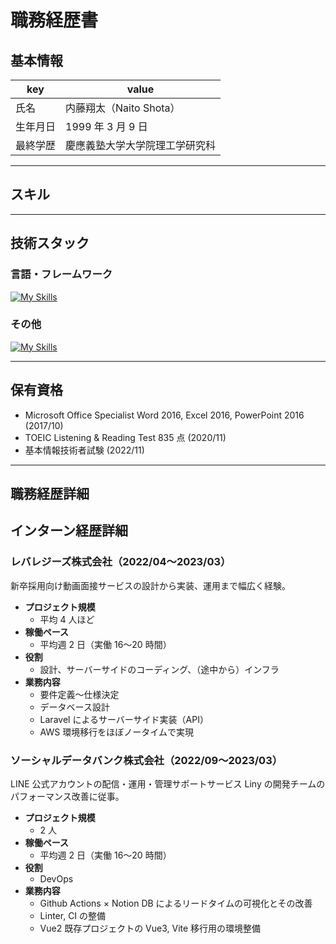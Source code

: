 # 職務経歴書

## 基本情報

| key  | value             |
|------|-------------------|
| 氏名   | 内藤翔太（Naito Shota） |
| 生年月日 | 1999 年 3 月 9 日    |
| 最終学歴 | 慶應義塾大学大学院理工学研究科   |

---

## スキル

---

## 技術スタック

### 言語・フレームワーク
[![My Skills](https://skillicons.dev/icons?i=js,ts,react,next,tailwind,php,laravel,py)](https://skillicons.dev)

### その他
[![My Skills](https://skillicons.dev/icons?i=aws,linux,docker,nginx,mysql,githubactions,idea,git,github,figma)](https://skillicons.dev)

---

## 保有資格
- Microsoft Office Specialist Word 2016, Excel 2016, PowerPoint 2016 (2017/10)
- TOEIC Listening & Reading Test 835 点 (2020/11)
- 基本情報技術者試験 (2022/11)

---

## 職務経歴詳細

## インターン経歴詳細
### レバレジーズ株式会社（2022/04〜2023/03）
新卒採用向け動画面接サービスの設計から実装、運用まで幅広く経験。
- **プロジェクト規模**
    - 平均 4 人ほど
- **稼働ペース**
    - 平均週 2 日（実働 16〜20 時間）
- **役割**
    - 設計、サーバーサイドのコーディング、（途中から）インフラ
- **業務内容**
    - 要件定義〜仕様決定
    - データベース設計
    - Laravel によるサーバーサイド実装（API）
    - AWS 環境移行をほぼノータイムで実現

### ソーシャルデータバンク株式会社（2022/09〜2023/03）
LINE 公式アカウントの配信・運用・管理サポートサービス Liny の開発チームのパフォーマンス改善に従事。
- **プロジェクト規模**
    - 2 人
- **稼働ペース**
    - 平均週 2 日（実働 16〜20 時間）
- **役割**
    - DevOps
- **業務内容**
    - Github Actions × Notion DB によるリードタイムの可視化とその改善
    - Linter, CI の整備
    - Vue2 既存プロジェクトの Vue3, Vite 移行用の環境整備
